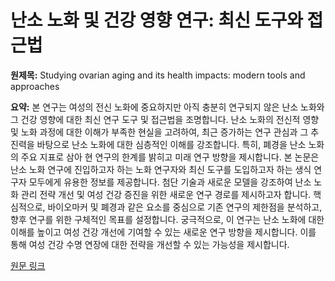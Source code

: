 # 난소 노화 및 건강 영향 연구: 최신 도구와 접근법

**원제목:** Studying ovarian aging and its health impacts: modern tools and approaches

**요약:** 본 연구는 여성의 전신 노화에 중요하지만 아직 충분히 연구되지 않은 난소 노화와 그 건강 영향에 대한 최신 연구 도구 및 접근법을 조명합니다.  난소 노화의 전신적 영향 및 노화 과정에 대한 이해가 부족한 현실을 고려하여, 최근 증가하는 연구 관심과 그 추진력을 바탕으로 난소 노화에 대한 심층적인 이해를 강조합니다. 특히, 폐경을 난소 노화의 주요 지표로 삼아 현 연구의 한계를 밝히고 미래 연구 방향을 제시합니다.  본 논문은 난소 노화 연구에 진입하고자 하는 노화 연구자와 최신 도구를 도입하고자 하는 생식 연구자 모두에게 유용한 정보를 제공합니다.  첨단 기술과 새로운 모델을 강조하여 난소 노화 관리 전략 개선 및 여성 건강 증진을 위한 새로운 연구 경로를 제시하고자 합니다.  핵심적으로, 바이오마커 및 폐경과 같은 요소를 중심으로 기존 연구의 제한점을 분석하고, 향후 연구를 위한 구체적인 목표를 설정합니다.  궁극적으로, 이 연구는 난소 노화에 대한 이해를 높이고 여성 건강 개선에 기여할 수 있는 새로운 연구 방향을 제시합니다.  이를 통해 여성 건강 수명 연장에 대한 전략을 개선할 수 있는 가능성을 제시합니다.

[원문 링크](https://pubmed.ncbi.nlm.nih.gov/40639912/)

